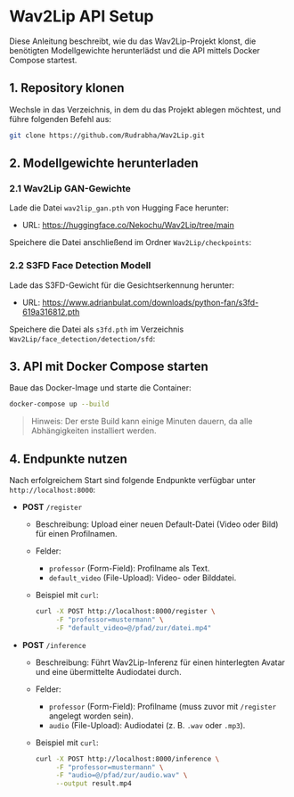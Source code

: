 # Wav2Lip API Setup

Diese Anleitung beschreibt, wie du das Wav2Lip-Projekt klonst, die benötigten Modellgewichte herunterlädst und die API mittels Docker Compose startest.

## 1. Repository klonen

Wechsle in das Verzeichnis, in dem du das Projekt ablegen möchtest, und führe folgenden Befehl aus:

```bash
git clone https://github.com/Rudrabha/Wav2Lip.git
```

## 2. Modellgewichte herunterladen

### 2.1 Wav2Lip GAN-Gewichte

Lade die Datei `wav2lip_gan.pth` von Hugging Face herunter:

- URL: https://huggingface.co/Nekochu/Wav2Lip/tree/main

Speichere die Datei anschließend im Ordner `Wav2Lip/checkpoints`:


### 2.2 S3FD Face Detection Modell

Lade das S3FD-Gewicht für die Gesichtserkennung herunter:

- URL: https://www.adrianbulat.com/downloads/python-fan/s3fd-619a316812.pth

Speichere die Datei als `s3fd.pth` im Verzeichnis `Wav2Lip/face_detection/detection/sfd`:


## 3. API mit Docker Compose starten

Baue das Docker-Image und starte die Container:

```bash
docker-compose up --build
```

> Hinweis: Der erste Build kann einige Minuten dauern, da alle Abhängigkeiten installiert werden.

## 4. Endpunkte nutzen

Nach erfolgreichem Start sind folgende Endpunkte verfügbar unter `http://localhost:8000`:

- **POST** `/register`
  - Beschreibung: Upload einer neuen Default-Datei (Video oder Bild) für einen Profilnamen.
  - Felder:
    - `professor` (Form-Field): Profilname als Text.
    - `default_video` (File-Upload): Video- oder Bilddatei.
  - Beispiel mit `curl`:

    ```bash
    curl -X POST http://localhost:8000/register \
         -F "professor=mustermann" \
         -F "default_video=@/pfad/zur/datei.mp4"
    ```

- **POST** `/inference`
  - Beschreibung: Führt Wav2Lip-Inferenz für einen hinterlegten Avatar und eine übermittelte Audiodatei durch.
  - Felder:
    - `professor` (Form-Field): Profilname (muss zuvor mit `/register` angelegt worden sein).
    - `audio` (File-Upload): Audiodatei (z. B. `.wav` oder `.mp3`).
  - Beispiel mit `curl`:

    ```bash
    curl -X POST http://localhost:8000/inference \
         -F "professor=mustermann" \
         -F "audio=@/pfad/zur/audio.wav" \
         --output result.mp4
    ```
